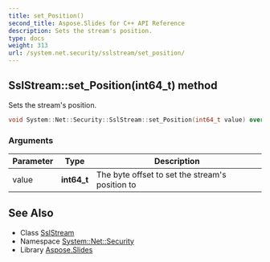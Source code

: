 ```yaml
---
title: set_Position()
second_title: Aspose.Slides for C++ API Reference
description: Sets the stream's position.
type: docs
weight: 313
url: /system.net.security/sslstream/set_position/
---
```

## SslStream::set_Position(int64_t) method


Sets the stream's position.

```cpp
void System::Net::Security::SslStream::set_Position(int64_t value) override
```


### Arguments

| Parameter | Type | Description |
| --- | --- | --- |
| value | **int64_t** | The byte offset to set the stream's position to |

## See Also

* Class [SslStream](../)
* Namespace [System::Net::Security](../../)
* Library [Aspose.Slides](../../../)